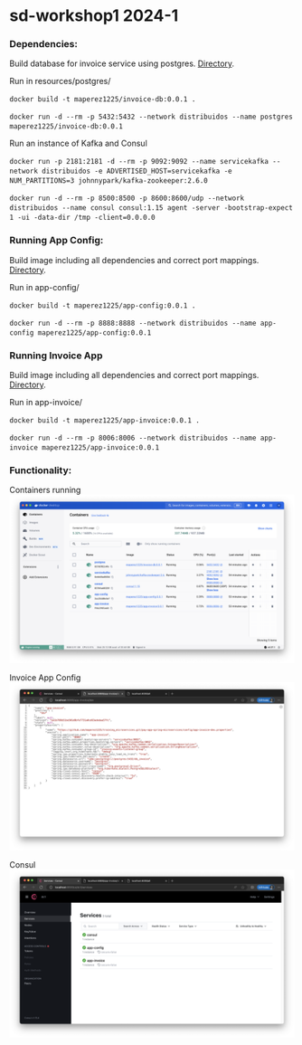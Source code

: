 # sd-workshop1 2024-1
### Dependencies:
Build database for invoice service using postgres. [Directory](https://github.com/maperez1225/sd-workshop1/tree/master/resources/postgres).


Run in resources/postgres/


`docker build -t maperez1225/invoice-db:0.0.1 .`


`docker run -d --rm -p 5432:5432 --network distribuidos --name postgres maperez1225/invoice-db:0.0.1`


Run an instance of Kafka and Consul


`docker run -p 2181:2181 -d --rm -p 9092:9092 --name servicekafka --network distribuidos -e ADVERTISED_HOST=servicekafka -e NUM_PARTITIONS=3 johnnypark/kafka-zookeeper:2.6.0`


`docker run -d --rm -p 8500:8500 -p 8600:8600/udp --network distribuidos --name consul consul:1.15 agent -server -bootstrap-expect 1 -ui -data-dir /tmp -client=0.0.0.0`


### Running App Config:
Build image including all dependencies and correct port mappings. [Directory](https://github.com/maperez1225/sd-workshop1/tree/master/app-config).


Run in app-config/


`docker build -t maperez1225/app-config:0.0.1 .`


`docker run -d --rm -p 8888:8888 --network distribuidos --name app-config maperez1225/app-config:0.0.1`


### Running Invoice App
Build image including all dependencies and correct port mappings. [Directory](https://github.com/maperez1225/sd-workshop1/tree/master/app-invoice).


Run in app-invoice/


`docker build -t maperez1225/app-invoice:0.0.1 .`


`docker run -d --rm -p 8006:8006 --network distribuidos --name app-invoice maperez1225/app-invoice:0.0.1`

### Functionality:
Containers running
![alt text](resources/containers.png)


Invoice App Config
![alt text](resources/app-invoice-config-dev.png)


Consul
![alt text](resources/consul.png)